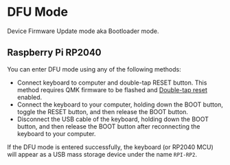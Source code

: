# DFU Mode

Device Firmware Update mode aka Bootloader mode.

## Raspberry Pi RP2040

You can enter DFU mode using any of the following methods:

- Connect keyboard to computer and double-tap RESET button. This method requires QMK firmware to be flashed and [Double-tap reset](https://docs.qmk.fm/#/platformdev_rp2040?id=double-tap) enabled.
- Connect the keyboard to your computer, holding down the BOOT button, toggle the RESET button, and then release the BOOT button.
- Disconnect the USB cable of the keyboard, holding down the BOOT button, and then release the BOOT button after reconnecting the keyboard to your computer.

If the DFU mode is entered successfully, the keyboard (or RP2040 MCU) will appear as a USB mass storage device under the name `RPI-RP2`.
